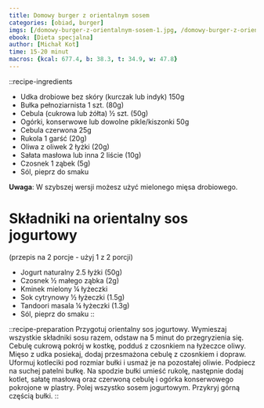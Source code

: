 ```yaml
---
title: Domowy burger z orientalnym sosem
categories: [obiad, burger]
imgs: [/domowy-burger-z-orientalnym-sosem-1.jpg, /domowy-burger-z-orientalnym-sosem-2.jpg]
ebook: [Dieta specjalna]
author: [Michał Kot]
time: 15-20 minut
macros: {kcal: 677.4, b: 38.3, t: 34.9, w: 47.8}
---
```


::recipe-ingredients
- Udka drobiowe bez skóry (kurczak lub indyk) 150g
- Bułka pełnoziarnista 1 szt. (80g)
- Cebula (cukrowa lub żółta) ½ szt. (50g)
- Ogórki, konserwowe lub dowolne pikle/kiszonki 50g
- Cebula czerwona 25g
- Rukola 1 garść (20g)
- Oliwa z oliwek 2 łyżki (20g)
- Sałata masłowa lub inna 2 liście (10g)
- Czosnek 1 ząbek (5g)
- Sól, pieprz do smaku

**Uwaga**: W szybszej wersji możesz użyć mielonego mięsa drobiowego.

# Składniki na orientalny sos jogurtowy
(przepis na 2 porcje - użyj 1 z 2 porcji)
- Jogurt naturalny 2.5 łyżki (50g)
- Czosnek ½ małego ząbka (2g)
- Kminek mielony ¼ łyżeczki
- Sok cytrynowy ½ łyżeczki (1.5g)
- Tandoori masala ¼ łyżeczki (1.3g)
- Sól, pieprz do smaku
::

::recipe-preparation
Przygotuj orientalny sos jogurtowy. Wymieszaj wszystkie składniki sosu razem, odstaw na 5 minut do przegryzienia się. Cebulę cukrową pokrój w kostkę, podduś z czosnkiem na łyżeczce oliwy. Mięso z udka posiekaj, dodaj przesmażona cebulę z czosnkiem i dopraw. Uformuj kotleciki pod rozmiar bułki i usmaż je na pozostałej oliwie. Podpiecz na suchej patelni bułkę. Na spodzie bułki umieść rukolę, następnie dodaj kotlet, sałatę masłową oraz czerwoną cebulę i ogórka konserwowego pokrojone w plastry. Polej wszystko sosem jogurtowym. Przykryj górną częścią bułki.
::